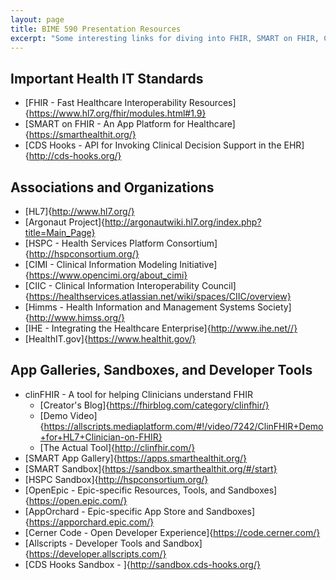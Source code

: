 ```yaml
---
layout: page
title: BIME 590 Presentation Resources
excerpt: "Some interesting links for diving into FHIR, SMART on FHIR, CDS Hooks, and other topics we touch on."
---
```

## Important Health IT Standards
* [FHIR - Fast Healthcare Interoperability Resources]{https://www.hl7.org/fhir/modules.html#1.9}
* [SMART on FHIR - An App Platform for Healthcare]{https://smarthealthit.org/}
* [CDS Hooks - API for Invoking Clinical Decision Support in the EHR]{http://cds-hooks.org/}

## Associations and Organizations
* [HL7]{http://www.hl7.org/}
* [Argonaut Project]{http://argonautwiki.hl7.org/index.php?title=Main_Page}
* [HSPC - Health Services Platform Consortium]{http://hspconsortium.org/}
* [CIMI - Clinical Information Modeling Initiative]{https://www.opencimi.org/about_cimi}
* [CIIC - Clinical Information Interoperability Council]{https://healthservices.atlassian.net/wiki/spaces/CIIC/overview}
* [Himms - Health Information and Management Systems Society]{http://www.himss.org/}
* [IHE - Integrating the Healthcare Enterprise]{http://www.ihe.net//}
* [HealthIT.gov]{https://www.healthit.gov/}

## App Galleries, Sandboxes, and Developer Tools
* clinFHIR - A tool for helping Clinicians understand FHIR
  - [Creator's Blog]{https://fhirblog.com/category/clinfhir/}
  - [Demo Video]{https://allscripts.mediaplatform.com/#!/video/7242/ClinFHIR+Demo+for+HL7+Clinician-on-FHIR}
  - [The Actual Tool]{http://clinfhir.com/}
* [SMART App Gallery]{https://apps.smarthealthit.org/}
* [SMART Sandbox]{https://sandbox.smarthealthit.org/#/start}
* [HSPC Sandbox]{http://hspconsortium.org/}
* [OpenEpic - Epic-specific Resources, Tools, and Sandboxes]{https://open.epic.com/}
* [AppOrchard - Epic-specific App Store and Sandboxes]{https://apporchard.epic.com/}
* [Cerner Code - Open Developer Experience]{https://code.cerner.com/}
* [Allscripts - Developer Tools and Sandbox]{https://developer.allscripts.com/}
* [CDS Hooks Sandbox - ]{http://sandbox.cds-hooks.org/}
